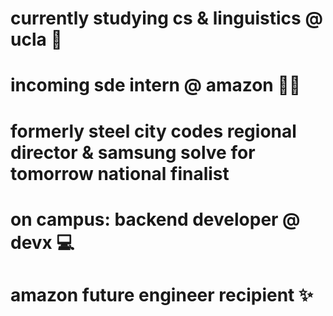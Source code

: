 
# currently studying cs & linguistics @ ucla 📘
# incoming sde intern @ amazon 💫🚀
# formerly steel city codes regional director & samsung solve for tomorrow national finalist
# on campus: backend developer @ devx 💻
# amazon future engineer recipient ✨
